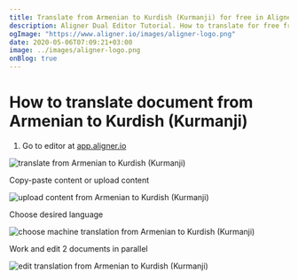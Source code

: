```yaml
---
title: Translate from Armenian to Kurdish (Kurmanji) for free in Aligner Editor
description: Aligner Dual Editor Tutorial. How to translate for free from Armenian to Kurdish (Kurmanji). Aligner is multilingual document management platform. 
ogImage: "https://www.aligner.io/images/aligner-logo.png"
date: 2020-05-06T07:09:21+03:00
image: ../images/aligner-logo.png
onBlog: true
---
```


# How to translate document from Armenian to Kurdish (Kurmanji)

1. Go to editor at [app.aligner.io](https://app.aligner.io "Aligner App web page")

![translate from Armenian to Kurdish (Kurmanji)](../aligner-blank-editor.png "translate from Armenian to Kurdish (Kurmanji)")

Copy-paste content or upload content

![upload content from Armenian to Kurdish (Kurmanji)](../aligner-uploaded-document.png "upload content from Armenian to Kurdish (Kurmanji)")

Choose desired language

![choose machine translation from Armenian to Kurdish (Kurmanji)](../aligner-language-dropdown.png "choose machine translation from Armenian to Kurdish (Kurmanji)")

Work and edit 2 documents in parallel

![edit translation from Armenian to Kurdish (Kurmanji)](../aligner-double-sitded-editor.png "edit translation from Armenian to Kurdish (Kurmanji)")

